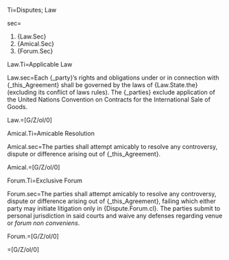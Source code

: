 Ti=Disputes; Law

sec=<ol><li>{Law.Sec}</li><li>{Amical.Sec}<br></li><li>{Forum.Sec}</li></ol>

Law.Ti=Applicable Law

Law.sec=Each {_party}’s rights and obligations under or in connection with {_this_Agreement} shall be governed by the laws of {Law.State.the} (excluding its conflict of laws rules). The {_parties} exclude application of the United Nations Convention on Contracts for the International Sale of Goods.

Law.=[G/Z/ol/0]

Amical.Ti=Amicable Resolution

Amical.sec=The parties shall attempt amicably to resolve any controversy, dispute or difference arising out of {_this_Agreement}.

Amical.=[G/Z/ol/0]

Forum.Ti=Exclusive Forum

Forum.sec=The parties shall attempt amicably to resolve any controversy, dispute or difference arising out of {_this_Agreement}, failing which either party may initiate litigation only in {Dispute.Forum.cl}. The parties submit to personal jurisdiction in said courts and waive any defenses regarding venue or <i>forum non conveniens</i>.

Forum.=[G/Z/ol/0]
  
=[G/Z/ol/0]
